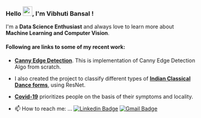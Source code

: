 ### Hello <img src="https://github.com/thomasbnt/thomasbnt/blob/me/hi.gif" width="25px">, I'm Vibhuti Bansal ! 
I'm a **Data Science Enthusiast** and always love to learn more about **Machine Learning and Computer Vision**.
 #### Following are links to some of my recent work:
- **[Canny Edge Detection](https://github.com/VibhutiBansal-11/CannyEdge)**. This is implementation of Canny Edge Detection Algo from scratch.
- I also created the project to classify different types of **[Indian Classical Dance forms](https://github.com/VibhutiBansal-11/Indian-Dance-Classification-)**, using ResNet.
- **[Covid-19](https://github.com/VibhutiBansal-11/COVID19)** prioritizes people on the basis of their symptoms and locality. 





- 📫 How to reach me: ...
[![Linkedin Badge](https://img.shields.io/badge/-LinkedIn-blue?style=flat-square&logo=Linkedin&logoColor=white&link=https://www.linkedin.com/in/luiz-carlos-abbott-galvão-neto-21a93b148/)](https://www.linkedin.com/in/vibhuti-bansal-14414a197/)
[![Gmail Badge](https://img.shields.io/badge/-Gmail-c14438?style=flat-square&logo=Gmail&logoColor=white&link=mailto:bansal.vibhuti25@gmail.com)](mailto:bansal.vibhuti25@gmail.com)


